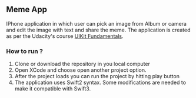 ## Meme App

IPhone application in which user can pick an image from Album or camera
and edit the image with text and share the meme. The application is created as per the Udacity's 
course [UIKit Fundamentals](https://www.udacity.com/course/uikit-fundamentals--ud788).

### How to run ? 
1. Clone or download the repository in you local computer
2. Open XCode and choose open another project option. 
3. After the project loads you can run the project by hitting play button
4. The application uses Swift2 syntax. Some modifications are needed to make it compatible with Swift3.